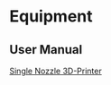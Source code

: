 # Equipment

## User Manual

[Single Nozzle 3D-Printer](../ell/Manuals/Single_Nozzle_3D-Printer%20(Julia%20Advance)%20_User_Manual(25-05-2022).pdf)